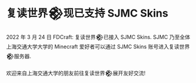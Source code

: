# 复读世界𒆙现已支持 SJMC Skins

2022 年 3 月 24 日 FDCraft: 复读世界𒆙已接入 SJMC Skins. SJMC 乃至全体上海交通大学大学的 Minecraft 爱好者可以通过 SJMC Skins 账号进入复读世界𒆙服务器.

欢迎来自上海交通大学的朋友前往复读世界𒆙展开友好交流!
